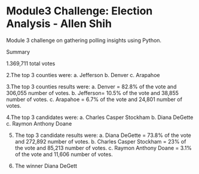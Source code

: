 # Module3 Challenge: Election Analysis - Allen Shih
Module 3 challenge on gathering polling insights using Python.

Summary

1.369,711 total votes

2.The top 3 counties were:
  a. Jefferson
  b. Denver
  c. Arapahoe
  
3.The top 3 counties results were:
  a. Denver = 82.8% of the vote and 306,055 number of votes.
  b. Jefferson=  10.5% of the vote and 38,855 number of votes.
  c. Arapahoe = 6.7% of the vote and 24,801 number of votes.
  

4.The top 3 candidates were:
  a. Charles Casper Stockham
  b. Diana DeGette
  c. Raymon Anthony Doane
  
5. The top 3 candidate results were:
  a. Diana DeGette = 73.8% of the vote and 272,892 number of votes.
  b. Charles Casper Stockham = 23% of the vote and 85,213 number of votes.
  c. Raymon Anthony Doane = 3.1% of the vote and 11,606 number of votes.
  
6. The winner 
  Diana DeGett 
  
  
